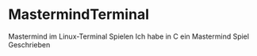 # MastermindTerminal
Mastermind im Linux-Terminal Spielen
Ich habe in C ein Mastermind Spiel Geschrieben
